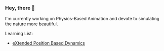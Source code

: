### Hey, there 👋

I'm currently working on Physics-Based Animation and devote to simulating the nature more beautiful.

Learning List:

- [eXtended Position Based Dynamics](https://dl.acm.org/doi/abs/10.1145/2994258.2994272)
